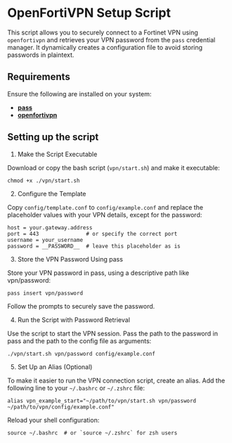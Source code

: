 # OpenFortiVPN Setup Script

This script allows you to securely connect to a Fortinet VPN using `openfortivpn` and retrieves your VPN password from the `pass` credential manager. It dynamically creates a configuration file to avoid storing passwords in plaintext.

## Requirements

Ensure the following are installed on your system:
- [**pass**](https://www.passwordstore.org/)
- [**openfortivpn**](https://github.com/adrienverge/openfortivpn)

## Setting up the script

1. Make the Script Executable

Download or copy the bash script (`vpn/start.sh`) and make it executable:
```
chmod +x ./vpn/start.sh
```

2. Configure the Template

Copy `config/template.conf` to `config/example.conf` and replace the placeholder values with your VPN details, except for the password:

```
host = your.gateway.address
port = 443               # or specify the correct port
username = your_username
password = __PASSWORD__  # leave this placeholder as is
```

3. Store the VPN Password Using pass

Store your VPN password in pass, using a descriptive path like vpn/password:
```
pass insert vpn/password
```

Follow the prompts to securely save the password.

4. Run the Script with Password Retrieval

Use the script to start the VPN session. Pass the path to the password in pass and the path to the config file as arguments:

```
./vpn/start.sh vpn/password config/example.conf
```

5. Set Up an Alias (Optional)

To make it easier to run the VPN connection script, create an alias. Add the following line to your `~/.bashrc` or `~/.zshrc` file:
```
alias vpn_example_start="~/path/to/vpn/start.sh vpn/password ~/path/to/vpn/config/example.conf"
```

Reload your shell configuration:
```
source ~/.bashrc  # or `source ~/.zshrc` for zsh users
```
